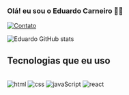 ### Olá! eu sou o Eduardo Carneiro 👋🏼

[![Contato](https://img.shields.io/badge/WhatsApp-25D366?style=for-the-badge&logo=whatsapp&logoColor=white)](5524992219961)

![Eduardo GitHub stats](https://github-readme-stats.vercel.app/api?username=eduardocs90&show_icons=true&theme=radical)

## Tecnologias que eu uso

<div style= "display: inline_block"><br/>
<img alt="html" src="https://img.shields.io/badge/HTML-239120?style=for-the-badge&logo=html5&logoColor=white">
   <img alt="css" src="https://img.shields.io/badge/CSS-239120?&style=for-the-badge&logo=css3&logoColor=white">
  <img alt="javaScript" src="https://img.shields.io/badge/JavaScript-F7DF1E?style=for-the-badge&logo=javascript&logoColor=black">
  <img alt="react" src="https://img.shields.io/badge/React-20232A?style=for-the-badge&logo=react&logoColor=61DAFB">
</div>

